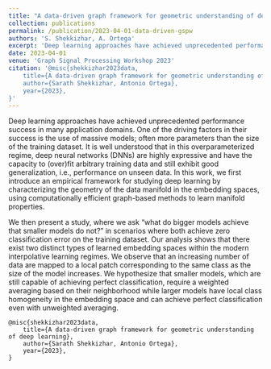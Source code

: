 ```yaml
---
title: "A data-driven graph framework for geometric understanding of deep learning"
collection: publications
permalink: /publication/2023-04-01-data-driven-gspw
authors: 'S. Shekkizhar, A. Ortega'
excerpt: 'Deep learning approaches have achieved unprecedented performance success in many application domains. In this work, we first present an empirical framework for studying deep learning by characterizing the geometry of the data manifold in the embedding spaces, using computationally efficient graph-based methods to learn manifold properties.'
date: 2023-04-01
venue: 'Graph Signal Processing Workshop 2023'
citation: '@misc{shekkizhar2023data,
    title={A data-driven graph framework for geometric understanding of deep learning},
    author={Sarath Shekkizhar, Antonio Ortega},
    year={2023},
}'
---
```

Deep learning approaches have achieved unprecedented performance success in many application domains. One of the driving factors in their success is the use of massive models; often more parameters than the size of the training dataset. It is well understood that in this overparameterized regime, deep neural networks (DNNs) are highly expressive and have the capacity to (over)fit arbitrary training data and still exhibit good generalization, i.e., performance on unseen data. In this work, we first introduce an empirical framework for studying deep learning by characterizing the geometry of the data manifold in the embedding spaces, using computationally efficient graph-based methods to learn manifold properties. 

We then present a study, where we ask “what do bigger models achieve that smaller models do not?” in scenarios where both achieve zero classification error on the training dataset. Our analysis shows that there exist two distinct types of learned embedding spaces within the modern interpolative learning regimes. We observe that an increasing number of data are mapped to a local patch corresponding to the same class as the size of the model increases. We hypothesize that smaller models, which are still capable of achieving perfect classification, require a weighted averaging based on their neighborhood while larger models have local class homogeneity in the embedding space and can achieve perfect classification even with unweighted averaging.

```
@misc{shekkizhar2023data,
    title={A data-driven graph framework for geometric understanding of deep learning},
    author={Sarath Shekkizhar, Antonio Ortega},
    year={2023},
}
```